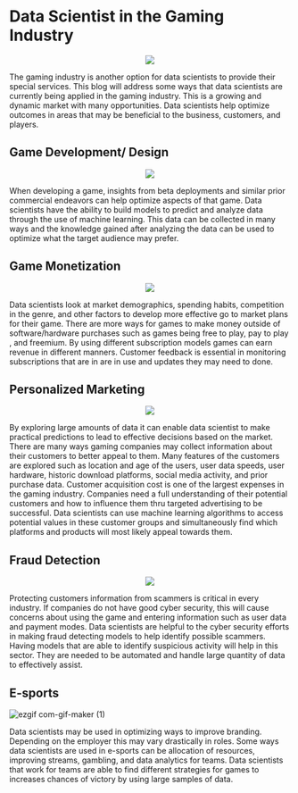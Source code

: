 # Data Scientist in the Gaming Industry

<p align="center">
  <img src="https://algorit.ma/wp-content/uploads/2020/12/1280x530_Data_science_use_cases_in_gaming_industry-03-min.png"/>
  
The gaming industry is another option for data scientists to provide their special services.  This blog will address some ways that data scientists are currently being applied in the gaming industry.  This is a growing and dynamic market with many opportunities.  Data scientists help optimize outcomes in areas that may be beneficial to the business, customers, and players.

## Game Development/ Design
  
<p align="center">
  <img src="https://dailyblogging.org/wp-content/uploads/2020/09/a_b_testing.png"/>
  
When developing a game, insights from beta deployments and similar prior commercial endeavors can help optimize aspects of that game.  Data scientists have the ability to build models to predict and analyze data through the use of machine learning.  This data can be collected in many ways and the knowledge gained after analyzing the data can be used to optimize what the target audience may prefer.

## Game Monetization
  
<p align="center">
  <img src="https://indiegamehaven.com/wp-content/uploads/2021/05/makemoney_small.jpg"/>  
  
Data scientists look at market demographics, spending habits, competition in the genre, and other factors to develop more effective go to market plans for their game.  There are more ways for games to make money outside of software/hardware purchases such as games being free to play, pay to play , and freemium.  By using different subscription models games can earn revenue in different manners.  Customer feedback is essential in monitoring subscriptions that are in are in use and updates they may need to done.

## Personalized Marketing
  
<p align="center">
  <img src="https://storage.googleapis.com/website-production/uploads/2019/06/personalization-instapage-demo.png"/>   
  
By exploring large amounts of data it can enable data scientist to make practical predictions to lead to effective decisions based on the market.  There are many ways gaming companies may collect information about their customers to better appeal to them.  Many features of the customers are explored such as location and age of the users, user data speeds, user hardware, historic download platforms, social media activity, and prior purchase data.  Customer acquisition cost is one of the largest expenses in the gaming industry.  Companies need a full understanding of their potential customers and how to influence them thru targeted advertising to be successful.  Data scientists can use machine learning algorithms to access potential values in these customer groups and simultaneously find which platforms and products will most likely appeal towards them.  

## Fraud Detection
  
<p align="center">
  <img src="https://www.usbank.com/content/dam/usbank/images/online-security-pages/fraud-protection-opt.png"/>    
  
Protecting customers information from scammers is critical in every industry.  If companies do not have good cyber security, this will cause concerns about using the game and entering information such as user data and payment modes.  Data scientists are helpful to the cyber security efforts in making fraud detecting models to help identify possible scammers.  Having models that are able to identify suspicious activity will help in this sector.  They are needed to be automated and handle large quantity of data to effectively assist.


## E-sports
![ezgif com-gif-maker (1)](https://user-images.githubusercontent.com/100227270/167275788-f81cee67-cd62-4bdb-8756-ede2e3dbe4b0.gif)

Data scientists may be used in optimizing ways to improve branding.  Depending on the employer this may vary drastically in roles.  Some ways data scientists are used in e-sports can be allocation of resources, improving streams, gambling, and data analytics for teams. Data scientists that work for teams are able to find different strategies for games to increases chances of victory by using large samples of data.  

